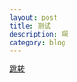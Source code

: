 ```yaml
---
layout: post
title: 测试
description: 啊
category: blog
---
```


[跳转](./_posts/designPatternAll/uilderPartten.md)